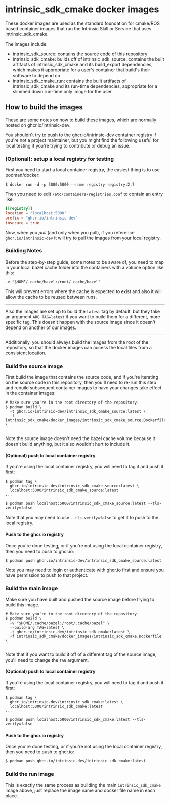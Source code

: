 # intrinsic_sdk_cmake docker images

These docker images are used as the standard foundation for cmake/ROS based container images that run the Intrinsic Skill or Service that uses intrinsic_sdk_cmake.

The images include:

- intrinsic_sdk_source: contains the source code of this repository
- intrinsic_sdk_cmake: builds off of intrinsic_sdk_source, contains the built artifacts of intrinsic_sdk_cmake and its build_export dependencies, which makes it appropriate for a user's container that build's their software to depend on
- intrinsic_sdk_cmake_run: contains the built artifacts of intrinsic_sdk_cmake and its run-time dependencies, appropriate for a slimmed down run-time only image for the user

## How to build the images

These are some notes on how to build these images, which are normally hosted on ghcr.io/intrinsic-dev.

You shouldn't try to push to the ghcr.io/intrinsic-dev container registry if you're not a project maintainer, but you might find the following useful for local testing if you're trying to contribute or debug an issue.

### (Optional): setup a local registry for testing

First you need to start a local container registry, the easiest thing is to use podman/docker:

```
$ docker run -d -p 5000:5000 --name registry registry:2.7
```

Then you need to edit `/etc/containers/registries.conf` to contain an entry like:

```toml
[[registry]]
location = "localhost:5000"
prefix = "ghcr.io/intrinsic-dev"
insecure = true
```

Now, when you _pull_ (and only when you pull), if you reference `ghcr.io/intrinsic-dev` it will try to pull the images from your local registry.

### Building Notes

Before the step-by-step guide, some notes to be aware of, you need to map in your local bazel cache folder into the containers with a volume option like this:

```
-v "$HOME/.cache/bazel:/root/.cache/bazel"
```

This will prevent errors where the cache is expected to exist and also it will allow the cache to be reused between runs.

---

Also the images are set up to build the `latest` tag by default, but they take an argument `ARG TAG=latest` if you want to build them for a different, more specific tag.
This doesn't happen with the source image since it doesn't depend on another of our images.

---

Additionally, you should always build the images from the root of the repository, so that the docker images can access the local files from a consistent location.

### Build the source image

First build the image that contains the source code, and if you're iterating on the source code in this repository, then you'll need to re-run this step and rebuild subsequent container images to have your changes take effect in the container images:

```
# Make sure you're in the root directory of the repository.
$ podman build \
  -t ghcr.io/intrinsic-dev/intrinsic_sdk_cmake_source:latest \
  -f intrinsic_sdk_cmake/docker_images/intrinsic_sdk_cmake_source.Dockerfile \
  .
```

Note the source image doesn't need the bazel cache volume because it doesn't build anything, but it also wouldn't hurt to include it.

#### (Optional) push to local container registry

If you're using the local container registry, you will need to tag it and push it first:

```
$ podman tag \
  ghcr.io/intrinsic-dev/intrinsic_sdk_cmake_source:latest \
  localhost:5000/intrinsic_sdk_cmake_source:latest
...

$ podman push localhost:5000/intrinsic_sdk_cmake_source:latest --tls-verify=false
```

Note that you may need to use `--tls-verify=false` to get it to push to the local registry.

#### Push to the ghcr.io registry

Once you're done testing, or if you're not using the local container registry, then you need to push to ghcr.io:

```
$ podman push ghcr.io/intrinsic-dev/intrinsic_sdk_cmake_source:latest
```

Note you may need to login or authenticate with ghcr.io first and ensure you have permission to push to that project.

### Build the main image

Make sure you have built and pushed the source image before trying to build this image.

```
# Make sure you're in the root directory of the repository.
$ podman build \
  -v "$HOME/.cache/bazel:/root/.cache/bazel" \
  --build-arg TAG=latest \
  -t ghcr.io/intrinsic-dev/intrinsic_sdk_cmake:latest \
  -f intrinsic_sdk_cmake/docker_images/intrinsic_sdk_cmake.Dockerfile \
  .
```

Note that if you want to build it off of a different tag of the source image, you'll need to change the `TAG` argument.

#### (Optional) push to local container registry

If you're using the local container registry, you will need to tag it and push it first:

```
$ podman tag \
  ghcr.io/intrinsic-dev/intrinsic_sdk_cmake:latest \
  localhost:5000/intrinsic_sdk_cmake:latest
...

$ podman push localhost:5000/intrinsic_sdk_cmake:latest --tls-verify=false
```

#### Push to the ghcr.io registry

Once you're done testing, or if you're not using the local container registry, then you need to push to ghcr.io:

```
$ podman push ghcr.io/intrinsic-dev/intrinsic_sdk_cmake:latest
```

### Build the run image

This is exactly the same process as building the main `intrinsic_sdk_cmake` image above, just replace the image name and docker file name in each place.
